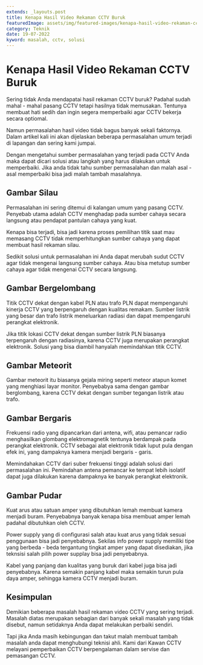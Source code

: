 ```yaml
---
extends: _layouts.post
title: Kenapa Hasil Video Rekaman CCTV Buruk
featuredImage: assets/img/featured-images/kenapa-hasil-video-rekaman-cctv-buruk.jpg
category: Teknik
date: 19-07-2022
kyword: masalah, cctv, solusi
---
```


# Kenapa Hasil Video Rekaman CCTV Buruk

Sering tidak Anda mendapatai hasil rekaman CCTV buruk? Padahal sudah mahal - mahal pasang CCTV tetapi hasilnya tidak memusakan. Tentunya membuat hati sedih dan ingin segera memperbaiki agar CCTV bekerja secara optiomal.

Namun permasalahan hasil video tidak bagus banyak sekali faktornya. Dalam artikel kali ini akan dijelaskan beberapa permasalahan umum terjadi di lapangan dan sering kami jumpai.

Dengan mengetahui sumber permasalahan yang terjadi pada CCTV Anda maka dapat dicari solusi atau langkah yang harus dilakukan untuk memperbaiki. Jika anda tidak tahu sumber permasalahan dan malah asal - asal memperbaiki bisa jadi malah tambah masalahnya.

## Gambar Silau
Permasalahan ini sering ditemui di kalangan umum yang pasang CCTV. Penyebab utama adalah CCTV menghadap pada sumber cahaya secara langsung atau pendapat pantulan cahaya yang kuat.

Kenapa bisa terjadi, bisa jadi karena proses pemilihan titik saat mau memasang CCTV tidak memperhitungkan sumber cahaya yang dapat membuat hasil rekaman silau.

Sedikit solusi untuk permasalahan ini Anda dapat merubah sudut CCTV agar tidak mengenai langsung sumber cahaya. Atau bisa metutup sumber cahaya agar tidak mengenai CCTV secara langsung.

## Gambar Bergelombang
Titik CCTV dekat dengan kabel PLN atau trafo PLN dapat mempengaruhi kinerja CCTV yang berpengaruh dengan kualitas remakam. Sumber listrik yang besar dan trafo listrik meneluarkan radiasi dan dapat mempengaruhi perangkat elektronik.

Jika titik lokasi CCTV dekat dengan sumber listrik PLN biasanya terpengaruh dengan radiasinya, karena CCTV juga merupakan perangkat elektronik. Solusi yang bisa diambil hanyalah memindahkan titik CCTV.

## Gambar Meteorit
Gambar meteorit itu biasanya gejala miring seperti meteor atapun komet yang menghiasi layar monitor. Penyebabya sama dengan gambar berglombang, karena CCTV dekat dengan sumber tegangan listrik atau trafo.

## Gambar Bergaris
Frekuensi radio yang dipancarkan dari antena, wifi, atau pemancar radio menghasilkan glombang elektromagnetik tentunya berdampak pada perangkat elektronik. CCTV sebagai alat elektronik tidak luput pula dengan efek ini, yang dampaknya kamera menjadi bergaris - garis.

Memindahakan CCTV dari suber frekuensi tinggi adalah solusi dari permasalahan ini. Pemindahan antena pemancar ke tempat lebih isolatif  dapat juga dilakukan karena dampaknya ke banyak perangkat elektronik.

## Gambar Pudar
Kuat arus atau satuan amper yang dibutuhkan lemah membuat kamera menjadi buram. Penyebabnya banyak kenapa bisa membuat amper lemah padahal dibutuhkan oleh CCTV.

Power supply yang di configurasi salah atau kuat arus yang tidak sesuai penggunaan bisa jadi penyebabnya. Sekilas info power supply memiliki tipe yang berbeda - beda tergantung tingkat amper yang dapat disediakan, jika teknsisi salah pilih power supplay bisa jadi penyebabnya.

Kabel yang panjang dan kualitas yang buruk dari kabel juga bisa jadi penyebabnya. Karena semakin panjang kabel maka semakin turun pula daya amper, sehingga kamera CCTV menjadi buram.

## Kesimpulan

Demikian beberapa masalah hasil rekaman video CCTV yang sering terjadi. Masalah diatas merupakan sebagian dari banyak sekali masalah yang tidak disebut, namun setidaknya Anda dapat melakukan perbaiki sendiri.

Tapi jika Anda masih kebingungan dan takut malah membuat tambah masalah anda dapat menghubungi teknisi ahli. Kami dari Kawan CCTV melayani pemperbaikan CCTV berpengalaman dalam servise dan pemasangan CCTV.